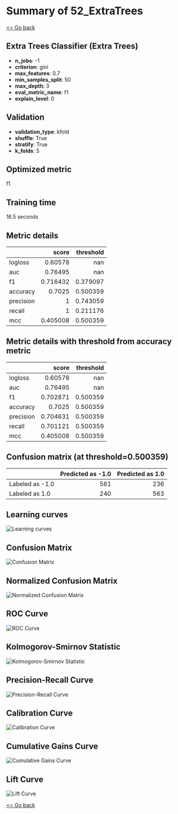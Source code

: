 # Summary of 52_ExtraTrees

[<< Go back](../README.md)


## Extra Trees Classifier (Extra Trees)
- **n_jobs**: -1
- **criterion**: gini
- **max_features**: 0.7
- **min_samples_split**: 50
- **max_depth**: 3
- **eval_metric_name**: f1
- **explain_level**: 0

## Validation
 - **validation_type**: kfold
 - **shuffle**: True
 - **stratify**: True
 - **k_folds**: 5

## Optimized metric
f1

## Training time

16.5 seconds

## Metric details
|           |    score |   threshold |
|:----------|---------:|------------:|
| logloss   | 0.60578  |  nan        |
| auc       | 0.76495  |  nan        |
| f1        | 0.716432 |    0.379097 |
| accuracy  | 0.7025   |    0.500359 |
| precision | 1        |    0.743059 |
| recall    | 1        |    0.211176 |
| mcc       | 0.405008 |    0.500359 |


## Metric details with threshold from accuracy metric
|           |    score |   threshold |
|:----------|---------:|------------:|
| logloss   | 0.60578  |  nan        |
| auc       | 0.76495  |  nan        |
| f1        | 0.702871 |    0.500359 |
| accuracy  | 0.7025   |    0.500359 |
| precision | 0.704631 |    0.500359 |
| recall    | 0.701121 |    0.500359 |
| mcc       | 0.405008 |    0.500359 |


## Confusion matrix (at threshold=0.500359)
|                 |   Predicted as -1.0 |   Predicted as 1.0 |
|:----------------|--------------------:|-------------------:|
| Labeled as -1.0 |                 561 |                236 |
| Labeled as 1.0  |                 240 |                563 |

## Learning curves
![Learning curves](learning_curves.png)
## Confusion Matrix

![Confusion Matrix](confusion_matrix.png)


## Normalized Confusion Matrix

![Normalized Confusion Matrix](confusion_matrix_normalized.png)


## ROC Curve

![ROC Curve](roc_curve.png)


## Kolmogorov-Smirnov Statistic

![Kolmogorov-Smirnov Statistic](ks_statistic.png)


## Precision-Recall Curve

![Precision-Recall Curve](precision_recall_curve.png)


## Calibration Curve

![Calibration Curve](calibration_curve_curve.png)


## Cumulative Gains Curve

![Cumulative Gains Curve](cumulative_gains_curve.png)


## Lift Curve

![Lift Curve](lift_curve.png)



[<< Go back](../README.md)
